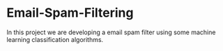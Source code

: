 # Email-Spam-Filtering
In this project we are developing a email spam filter using some machine learning classification algorithms.
